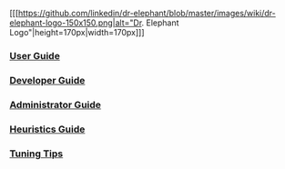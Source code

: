 [[[https://github.com/linkedin/dr-elephant/blob/master/images/wiki/dr-elephant-logo-150x150.png|alt="Dr. Elephant Logo"|height=170px|width=170px]]]

### [User Guide][user-guide]

### [Developer Guide][dev-guide]

### [Administrator Guide][admin-guide]

### [Heuristics Guide][heuristic-guide]

### [Tuning Tips][tuning-guide]


[user-guide]: https://github.com/linkedin/dr-elephant/wiki/User-Guide

[dev-guide]: https://github.com/linkedin/dr-elephant/wiki/Developer-Guide

[admin-guide]: https://github.com/linkedin/dr-elephant/wiki/Administrator-Guide

[heuristic-guide]: https://github.com/linkedin/dr-elephant/wiki/Heuristics-Guide

[tuning-guide]: https://github.com/linkedin/dr-elephant/wiki/Tuning-Tips